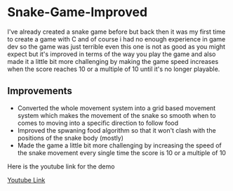 # Snake-Game-Improved

<p>I've already created a snake game before but back then it was my first time to create a game with C and of course i had no enough experience in game dev so the game was just terrible even this one is not as good as you might expect but it's improved in terms of the way you play the game and also made it a little bit more challenging by making the game speed increases when the score reaches 10 or a multiple of 10 until it's no longer playable.</p>

<h2>Improvements</h2>
<ul>
<li>Converted the whole movement system into a grid based movement system which makes the movement of the snake so smooth when to comes to moving into a specific direction to follow food</li>
<li>Improved the spwaning food algorithm so that it won't clash with the positions of the snake body (mostly)</li>
<li>Made the game a little bit more challenging by increasing the speed of the snake movement every single time the score is 10 or a multiple of 10</li>
</ul>

<p>Here is the youtube link for the demo</p>
<a href="https://youtu.be/iYvnkew0MX0">Youtube Link</a>